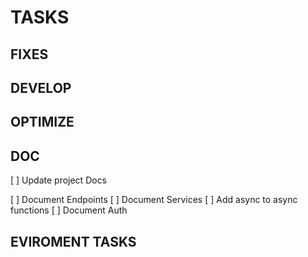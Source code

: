 # TASKS

## FIXES

## DEVELOP

## OPTIMIZE

## DOC

[ ] Update project Docs

[ ] Document Endpoints
[ ] Document Services
[ ] Add async to async functions
[ ] Document Auth
## EVIROMENT TASKS
